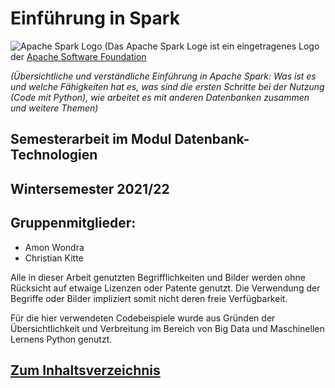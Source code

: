 # Einführung in Spark

![Apache Spark Logo](https://www.apache.org/logos/res/spark/spark.png "Logo von Apache Spark")
(Das Apache Spark Loge ist ein eingetragenes Logo
der [Apache Software Foundation](https://www.apache.org/ "Hier geht es zur Webseite der Apache Spark Foundation")

*(Übersichtliche und verständliche Einführung in Apache Spark: Was ist es und welche Fähigkeiten hat es, was sind die
ersten Schritte bei der Nutzung (Code mit Python), wie arbeitet es mit anderen Datenbanken zusammen und weitere Themen)*

## Semesterarbeit im Modul Datenbank-Technologien

## Wintersemester 2021/22

## Gruppenmitglieder:

* Amon Wondra
* Christian Kitte

Alle in dieser Arbeit genutzten Begrifflichkeiten und Bilder werden ohne Rücksicht auf etwaige Lizenzen oder 
Patente genutzt. Die Verwendung der Begriffe oder Bilder impliziert somit nicht deren freie Verfügbarkeit. 

Für die hier verwendeten Codebeispiele wurde aus Gründen der Übersichtlichkeit und Verbreitung im Bereich 
von Big Data und Maschinellen Lernens Python genutzt. 


## [Zum Inhaltsverzeichnis](00_Inhaltsverzeichnis.md "Hier geht es zum Inhaltsverzeichnis")
